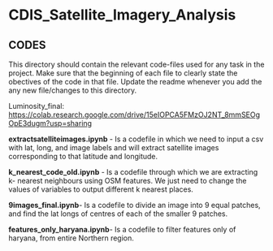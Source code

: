# CDIS_Satellite_Imagery_Analysis
## CODES
This directory should contain the relevant code-files used for any task in the project. Make sure that the beginning of each file to clearly state the
obectives of the code in that file. Update the readme whenever you add the any new file/changes to this directory.

Luminosity_final:
https://colab.research.google.com/drive/15eIOPCA5FMzOJ2NT_8mmSEOgOpE3dugm?usp=sharing 

**extractsatelliteimages.ipynb** - Is a codefile in which we need to input a csv with lat, long, and image labels and will extract satellite images corresponding to that latitude and longitude. 

**k_nearest_code_old.ipynb** - Is a codefile through which we are extracting k- nearest neighbours using OSM features. We just need to change the values of variables to output different k nearest places. 

**9images_final.ipynb**- Is a codefile to divide an image into 9 equal patches, and find the lat longs of centres of each of the smaller 9 patches.

**features_only_haryana.ipynb**- Is a codefile to filter features only of haryana, from entire Northern region.
